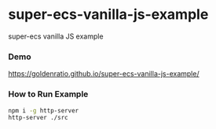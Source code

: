 # super-ecs-vanilla-js-example

super-ecs vanilla JS example

### Demo

https://goldenratio.github.io/super-ecs-vanilla-js-example/

### How to Run Example

```sh
npm i -g http-server
http-server ./src
```
